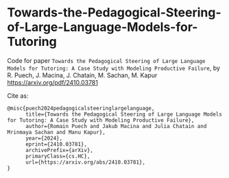 # Towards-the-Pedagogical-Steering-of-Large-Language-Models-for-Tutoring
Code for paper `Towards the Pedagogical Steering of Large Language Models for Tutoring: A Case Study with Modeling Productive Failure`, by R. Puech, J. Macina, J. Chatain, M. Sachan, M. Kapur
https://arxiv.org/pdf/2410.03781

Cite as:
```
@misc{puech2024pedagogicalsteeringlargelanguage,
      title={Towards the Pedagogical Steering of Large Language Models for Tutoring: A Case Study with Modeling Productive Failure}, 
      author={Romain Puech and Jakub Macina and Julia Chatain and Mrinmaya Sachan and Manu Kapur},
      year={2024},
      eprint={2410.03781},
      archivePrefix={arXiv},
      primaryClass={cs.HC},
      url={https://arxiv.org/abs/2410.03781}, 
}
```